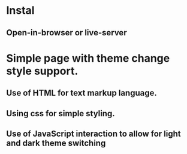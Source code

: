 # Instal
## Open-in-browser or live-server

# Simple page with theme change style support.
## Use of HTML for text markup language.
## Using css for simple styling.
## Use of JavaScript interaction to allow for light and dark theme switching